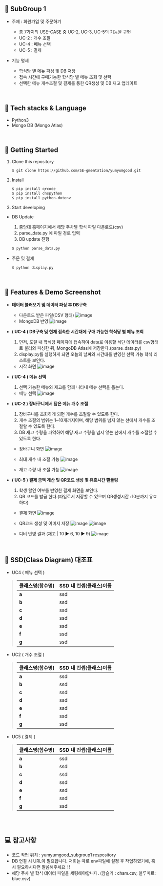 
## 📢 SubGroup 1

- 주제 : 회원가입 및 주문하기
  - 총 7가지의 USE-CASE 중 UC-2, UC-3, UC-5의 기능을 구현
  - UC-2 : 개수 조절
  - UC-4 : 메뉴 선택
  - UC-5 : 결제

- 기능 명세
  - 학식당 별 메뉴 파싱 및 DB 저장
  - 접속 시간에 구매가능한 학식당 별 메뉴 조회 및 선택
  - 선택한 메뉴 개수조절 및 결제를 통한 QR생성 및 DB 재고 업데이트

<br/>

## 🔨 Tech stacks & Language

- Python3
- Mongo DB (Mongo Atlas)


<br/>

## 🔎 Getting Started
1. Clone this repository

   ```bash
   $ git clone https://github.com/SE-gmentation/yumyumgood.git
   ```

2. Install 

   ```bash
   $ pip install qrcode
   $ pip install dnspython
   $ pip install python-dotenv
   ```

3. Start developing
  - DB Update
    1. 중앙대 홈페이지에서 해당 주차별 학식 파일 다운로드(csv)
    2. parse_date.py 에 파일 경로 입력
    3. DB update 진행

    ```bash
    $ python parse_data.py
    ```

  - 주문 및 결제
    ```bash
    $ python display.py
    ```

<br/>

## 📸 Features & Demo Screenshot

- **데이터 불러오기 및 데이터 파싱 후 DB구축**
  - 다운로드 받은 파일(CSV 형태)
  ![image](https://user-images.githubusercontent.com/63635886/120102026-10679600-c184-11eb-83e5-464187cf175b.png)
  - MongoDB 반영
  ![image](https://user-images.githubusercontent.com/63635886/120101943-ab13a500-c183-11eb-9957-19628cab2ece.png)

- **( UC-4 )  DB구축 및 현재 접속한 시간대에 구매 가능한 학식당 별 메뉴 조회**
  1. 먼저, 포탈 내 학식당 페이지에 접속하여 data로 이용할 식단 데이터를 csv형태로 불러와 파싱한 뒤, MongoDB Atlas에 저장한다.(parse_data.py)
  2. display.py를 실행하게 되면 오늘의 날짜와 시간대를 반영한 선택 가능 학식 리스트를 보인다.

  - 시작 화면
  ![image](https://user-images.githubusercontent.com/63635886/120102072-4c9af680-c184-11eb-9e33-81cc318973de.png)



- **( UC-4 )  메뉴 선택**
  1. 선택 가능한 메뉴와 재고를 함께 나타내 메뉴 선택을 돕는다.
  - 메뉴 선택
  ![image](https://user-images.githubusercontent.com/63635886/120102225-ec588480-c184-11eb-91cd-9dcd5eee6843.png)

- **( UC-2 ) 장바구니에서 담은 메뉴 개수 조절**
  1. 장바구니를 조회하게 되면 개수를 조절할 수 있도록 한다.
  2. 개수 조절의 범위는 1~10개까지이며, 해당 범위를 넘지 않는 선에서 개수를 조절할 수 있도록 한다.
  3. DB 재고 수량을 파악하여 해당 재고 수량을 넘지 않는 선에서 개수를 조절할 수 있도록 한다.

  - 장바구니 화면
  ![image](https://user-images.githubusercontent.com/63635886/120102395-bbc51a80-c185-11eb-9e74-737c585baa82.png)

  - 최대 개수 내 조절 가능
  ![image](https://user-images.githubusercontent.com/63635886/120102418-d8f9e900-c185-11eb-911c-32a532cebebe.png)

  - 재고 수량 내 조절 가능
  ![image](https://user-images.githubusercontent.com/63635886/120102432-f038d680-c185-11eb-8bc5-b735cc1cdd90.png)


- **( UC-5 ) 결제 금액 계산 및 QR코드 생성 및 유효시간 핸들링**
  1. 학생 할인 여부를 반영한 결제 화면을 보인다.
  2. QR 코드를 발급 한다.(파일로서 저장할 수 있으며 QR생성시간+10분까지 유효하다)
  - 결제 화면
  ![image](https://user-images.githubusercontent.com/63635886/120102498-4ad23280-c186-11eb-93b4-169b4b45c04f.png)
  - QR코드 생성 및 이미지 저장
  ![image](https://user-images.githubusercontent.com/65647080/120113274-ac10fa80-c1b4-11eb-817a-84673e9cebad.png)
  ![image](https://user-images.githubusercontent.com/65647080/120113321-e11d4d00-c1b4-11eb-873c-5758927b8423.png)
  
  - 디비 반영 결과 (재고 | 10 ▶ 6, 10 ▶ 9)
  ![image](https://user-images.githubusercontent.com/65647080/120113184-47ee3680-c1b4-11eb-917b-a42a6f759121.png)



<br/>

## 📍 SSD(Class Diagram) 대조표
- UC4 ( 메뉴 선택 )

>   | 클래스명(함수명) |  SSD 내 컨셉(클래스)이름  |
>   | --- | ---  |
>   |**a** |ssd|
>   |**b** |ssd|
>   |**c** |ssd|
>   |**d** |ssd|
>   |**e** |ssd|
>   |**f** |ssd|
>   |**g** |ssd|

- UC2 ( 개수 조절 )

>   | 클래스명(함수명) |  SSD 내 컨셉(클래스)이름  |
>   | --- | ---  |
>   |**a** |ssd|
>   |**b** |ssd|
>   |**c** |ssd|
>   |**d** |ssd|
>   |**e** |ssd|
>   |**f** |ssd|
>   |**g** |ssd|

- UC5 ( 결제 )

>   | 클래스명(함수명) |  SSD 내 컨셉(클래스)이름  |
>   | --- | ---  |
>   |**a** |ssd|
>   |**b** |ssd|
>   |**c** |ssd|
>   |**d** |ssd|
>   |**e** |ssd|
>   |**f** |ssd|
>   |**g** |ssd|
  
<br/>

<br/>

## 💻 참고사항
- 코드 작업 위치 : yumyumgood_subgroup1 respository
- DB 연결 시 URL이 필요합니다. 저희는 따로 env파일에 설정 후 작업하였기에, 혹시 필요하시다면 말씀해주세요 ! ! 
- 해당 주차 별 학식 데이터 파일을 세팅해야합니다.
  (참슬기 : cham.csv, 블루미르: blue.csv)



